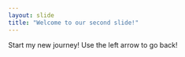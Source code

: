 ```yaml
---
layout: slide
title: "Welcome to our second slide!"
---
```

Start my new journey!
Use the left arrow to go back!
